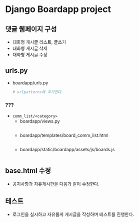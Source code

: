 # Django Boardapp project

## 댓글 웹페이지 구성

- 대화형 게시글 리스트, 글쓰기
- 대화형 게시글 삭제
- 대화형 게시글 수정

## urls.py

- boardapp/urls.py

    ```python
    # urlpatterns에 추가한다.
    ```

### ???

- `comm_list/<category>`
    - boardapp/views.py
        ```python
        ```
    - boardapp/templates/board_comm_list.html
        ```html
        ```
    - boardapp/static/boardapp/assets/js/boards.js
        ```javascript
        ```

## base.html 수정

- 공지사항과 자유게시판을 다음과 같이 수정한다.

## 테스트

- 로그인을 실시하고 자유롭게 게시글을 작성하며 테스트를 진행한다.